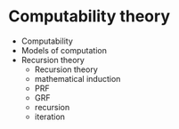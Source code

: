 # Computability theory

- Computability
- Models of computation
- Recursion theory
  - Recursion theory
  - mathematical induction
  - PRF
  - GRF
  - recursion
  - iteration
